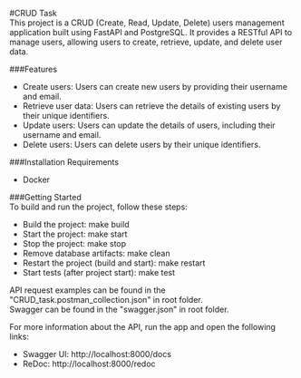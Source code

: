 #CRUD Task  
This project is a CRUD (Create, Read, Update, Delete) 
users management application built using FastAPI and PostgreSQL. 
It provides a RESTful API to manage users, allowing users to create, retrieve, update, 
and delete user data.

###Features
* Create users: Users can create new users by providing their username and email.
* Retrieve user data: Users can retrieve the details of existing users by their unique identifiers.   
* Update users: Users can update the details of users, including their username and email.    
* Delete users: Users can delete users by their unique identifiers.   

###Installation Requirements
 - Docker      

###Getting Started  
To build and run the project, follow these steps:   

- Build the project: make build   
- Start the project: make start   
- Stop the project: make stop 
- Remove database artifacts: make clean   
- Restart the project (build and start): make restart 
- Start tests (after project start): make test    

API request examples can be found in the "CRUD_task.postman_collection.json" in root folder.    
Swagger can be found in the "swagger.json" in root folder.

For more information about the API, run the app and open the following links:
- Swagger UI: http://localhost:8000/docs
- ReDoc: http://localhost:8000/redoc
